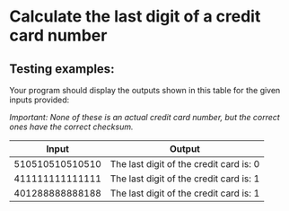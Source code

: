 # Calculate the last digit of a credit card number

## Testing examples:

Your program should display the outputs shown in this table for the given inputs provided:

*Important: None of these is an actual credit card number, but the correct ones have the correct checksum.*

| Input           | Output                                  |
| --------------- | --------------------------------------- |
| 510510510510510 | The last digit of the credit card is: 0 |
| 411111111111111 | The last digit of the credit card is: 1 |
| 401288888888188 | The last digit of the credit card is: 1 |
